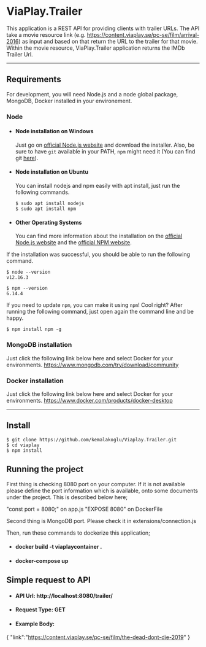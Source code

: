 # ViaPlay.Trailer

This application is a REST API for providing clients with trailer URLs. The API take a
movie resource link (e.g. https://content.viaplay.se/pc-se/film/arrival-2016) as input and based on
that return the URL to the trailer for that movie. Within the movie resource, ViaPlay.Trailer application returns the IMDb Trailer Url.

---
## Requirements

For development, you will  need Node.js and a node global package, MongoDB, Docker installed in your environement.

### Node
- #### Node installation on Windows

  Just go on [official Node.js website](https://nodejs.org/) and download the installer.
Also, be sure to have `git` available in your PATH, `npm` might need it (You can find git [here](https://git-scm.com/)).

- #### Node installation on Ubuntu

  You can install nodejs and npm easily with apt install, just run the following commands.

      $ sudo apt install nodejs
      $ sudo apt install npm

- #### Other Operating Systems
  You can find more information about the installation on the [official Node.js website](https://nodejs.org/) and the [official NPM website](https://npmjs.org/).

If the installation was successful, you should be able to run the following command.

    $ node --version
    v12.16.3

    $ npm --version
    6.14.4

If you need to update `npm`, you can make it using `npm`! Cool right? After running the following command, just open again the command line and be happy.

    $ npm install npm -g

### MongoDB installation
Just click the following link below here and select Docker for your environments.
https://www.mongodb.com/try/download/community

### Docker installation
Just click the following link below here and select Docker for your environments.
https://www.docker.com/products/docker-desktop    

---

## Install

    $ git clone https://github.com/kemalakoglu/Viaplay.Trailer.git
    $ cd viaplay
    $ npm install

## Running the project

First thing is checking 8080 port on your computer. If it is not available please define the port information which is available, onto some documents under the project. This is described below here;  

"const port = 8080;" on app.js
"EXPOSE 8080" on DockerFile  

Second thing is MongoDB port. Please check it in extensions/connection.js

Then, run these commands to dockerize this application;

- #### docker build -t viaplaycontainer .
- ####  docker-compose up

## Simple request to API

- #### API Url: http://localhost:8080/trailer/
- #### Request Type: GET
- #### Example Body: 
{
    "link":"https://content.viaplay.se/pc-se/film/the-dead-dont-die-2019"
}

